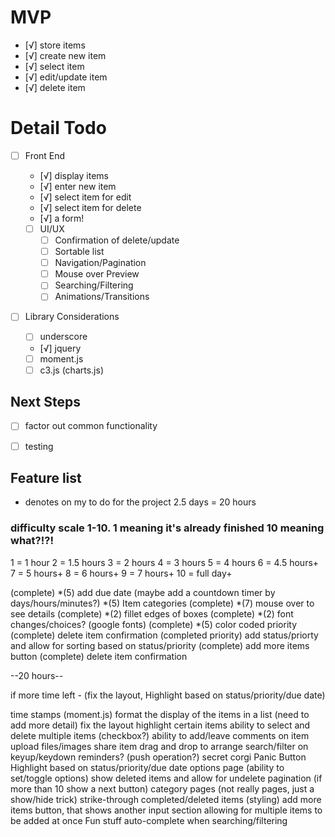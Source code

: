 ﻿# MVP
- [√] store items
 - [√] create new item
 - [√] select item
 - [√] edit/update item
 - [√] delete item


 # Detail Todo
 - [ ] Front End
   - [√] display items
   - [√] enter new item
   - [√] select item for edit
   - [√] select item for delete
   - [√] a form!

   - [ ] UI/UX
     - [ ] Confirmation of delete/update
     - [ ] Sortable list
     - [ ] Navigation/Pagination
     - [ ] Mouse over Preview
     - [ ] Searching/Filtering
     - [ ] Animations/Transitions

  - [ ] Library Considerations
    - [ ] underscore
    - [√] jquery
    - [ ] moment.js
    - [ ] c3.js (charts.js)

 ## Next Steps

  - [ ] factor out common functionality
  - [ ] testing


  ## Feature list
  * denotes on my to do for the project
  2.5 days = 20 hours

  ### difficulty scale 1-10. 1 meaning it's already finished 10 meaning what?!?!

  1 = 1 hour
  2 = 1.5 hours
  3 = 2 hours
  4 = 3 hours
  5 = 4 hours
  6 = 4.5 hours+
  7 = 5 hours+
  8 = 6 hours+
  9 = 7 hours+
  10 = full day+

  (complete) *(5) add due date (maybe add a countdown timer by days/hours/minutes?)
  *(5) Item categories
  (complete) *(7) mouse over to see details
  (complete) *(2) fillet edges of boxes
  (complete) *(2) font changes/choices? (google fonts)
 (complete) *(5) color coded priority
   (complete) delete item confirmation
   (completed priority) add status/priorty and allow for sorting based on status/priority
  (complete) add more items button
  (complete) delete item confirmation
      
   --20 hours--

if more time left - (fix the layout, Highlight based on status/priority/due date)


  time stamps (moment.js)
  format the display of the items in a list (need to add more detail)
  fix the layout
  highlight certain items
  ability to select and delete multiple items (checkbox?)
  ability to add/leave comments on item
  upload files/images
  share item
  drag and drop to arrange
  search/filter on keyup/keydown
  reminders? (push operation?)
  secret corgi
  Panic Button
  Highlight based on status/priority/due date
  options page (ability to set/toggle options)
  show deleted items and allow for undelete
  pagination (if more than 10 show a next button)
  category pages (not really pages, just a show/hide trick)
  strike-through completed/deleted items (styling)
  add more items button, that shows another input section allowing for multiple items to be added at once
  Fun stuff
  auto-complete when searching/filtering